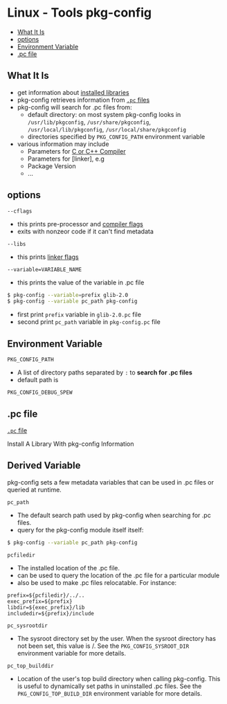 # Linux - Tools pkg-config

* [What It Is](#what-it-is)
* [options](#options)
* [Environment Variable](#environment-variable)
* [.pc file](#.pc-file)

## What It Is

- get information about [installed libraries](c-library-file.md#install-a-shared-library-on-system)
- pkg-config retrieves information from [`.pc` files](#pc-file)
- pkg-config will search for .pc files from:
  - default directory: on most system pkg-config looks in `/usr/lib/pkgconfig`, `/usr/share/pkgconfig`, `/usr/local/lib/pkgconfig`, `/usr/local/share/pkgconfig`
  - directories specified by `PKG_CONFIG_PATH` environment variable
- various information may include
  - Parameters for [C or C++ Compiler](gcc.md)
  - Parameters for [linker], e.g
  - Package Version
  - ...

## options

`--cflags`

- this prints pre-processor and [compiler flags](gcc-options.md#-i-dir)
- exits with nonzeor code if it can't find metadata

`--libs`

- this prints [linker flags](gcc-options.md#-lfoo,--l-libfoo.a)

`--variable=VARIABLE_NAME`

- this prints the value of the variable in .pc file

```sh
$ pkg-config --variable=prefix glib-2.0
$ pkg-config --variable pc_path pkg-config
```

- first print `prefix` variable in `glib-2.0.pc` file
- second print `pc_path` variable in `pkg-config.pc` file

## Environment Variable

`PKG_CONFIG_PATH`

- A list of directory paths separated by `:` to **search for .pc files**
- default path is

`PKG_CONFIG_DEBUG_SPEW`

## .pc file


[`.pc` file](linux-pkg-config-pc-file.md)

Install A Library With pkg-config Information

## Derived Variable

pkg-config sets a few metadata variables that can be used in .pc files or
queried at runtime.

`pc_path`

- The default search path used by pkg-config when searching for .pc
files. 
- query for the pkg-config module itself
itself:

```sh
$ pkg-config --variable pc_path pkg-config
```

`pcfiledir`

- The installed location of the .pc file. 
- can be used to query the location of the .pc file for a particular module
- also be used to make .pc files relocatable. For instance:

```
prefix=${pcfiledir}/../..
exec_prefix=${prefix}
libdir=${exec_prefix}/lib
includedir=${prefix}/include
```

`pc_sysrootdir`

- The sysroot directory set by the user. When the sysroot directory has not been set, this value is /.  See the `PKG_CONFIG_SYSROOT_DIR` environment variable for more details.

`pc_top_builddir`

- Location of the user's top build directory when calling pkg-config. This is useful to dynamically set paths in uninstalled .pc files. See the `PKG_CONFIG_TOP_BUILD_DIR` environment variable for more details.
